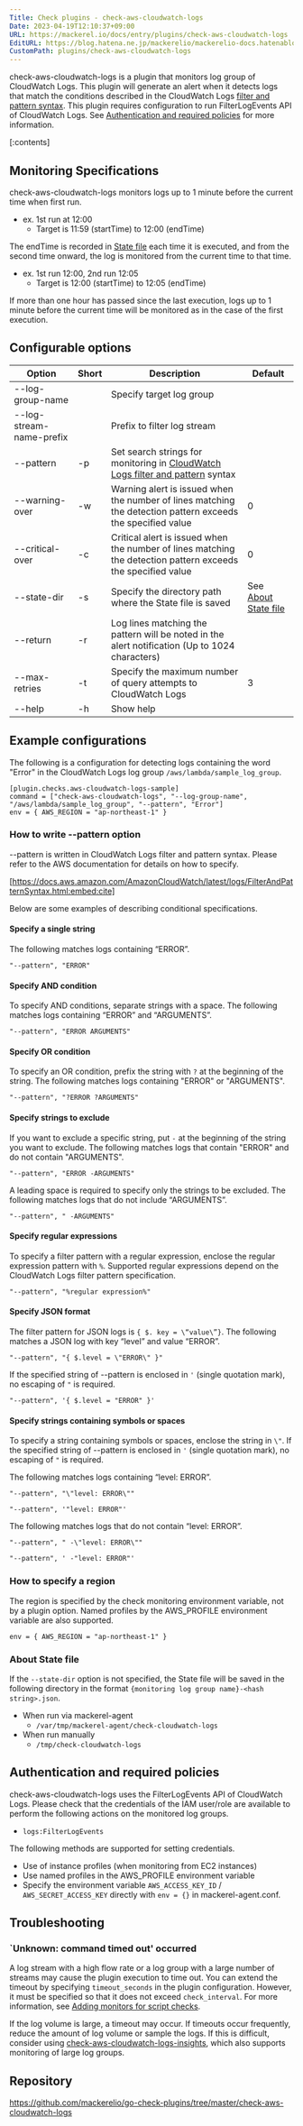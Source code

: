 ```yaml
---
Title: Check plugins - check-aws-cloudwatch-logs
Date: 2023-04-19T12:10:37+09:00
URL: https://mackerel.io/docs/entry/plugins/check-aws-cloudwatch-logs
EditURL: https://blog.hatena.ne.jp/mackerelio/mackerelio-docs.hatenablog.mackerel.io/atom/entry/4207112889982640479
CustomPath: plugins/check-aws-cloudwatch-logs
---
```


check-aws-cloudwatch-logs is a plugin that monitors log group of CloudWatch Logs. This plugin will generate an alert when it detects logs that match the conditions described in the CloudWatch Logs [filter and pattern syntax](https://docs.aws.amazon.com/AmazonCloudWatch/latest/logs/FilterAndPatternSyntax.html). This plugin requires configuration to run FilterLogEvents API of CloudWatch Logs. See [Authentication and required policies](#policy) for more information.

[:contents]

<h2 id="specification">Monitoring Specifications</h2>

check-aws-cloudwatch-logs monitors logs up to 1 minute before the current time when first run.

- ex. 1st run at 12:00
  - Target is 11:59 (startTime) to 12:00 (endTime)

The endTime is recorded in [State file](#state-file) each time it is executed, and from the second time onward, the log is monitored from the current time to that time.

- ex. 1st run 12:00, 2nd run 12:05
  - Target is 12:00 (startTime) to 12:05 (endTime)

If more than one hour has passed since the last execution, logs up to 1 minute before the current time will be monitored as in the case of the first execution.


<h2 id="options">Configurable options</h2>

| Option                 | Short | Description                                                                                                  | Default                             |
| ---------------------- | ----- | ------------------------------------------------------------------------------------------------------------ | ----------------------------------- |
| --log-group-name         |       | Specify target log group                                                                                            |                                     |
| --log-stream-name-prefix |       | Prefix to filter log stream                                                                                  |                                     |
| --pattern                | -p    | Set search strings for monitoring in [CloudWatch Logs filter and pattern](https://docs.aws.amazon.com/AmazonCloudWatch/latest/logs/FilterAndPatternSyntax.html) syntax              |                                     |
| --warning-over           | -w    | Warning alert is issued when the number of lines matching the detection pattern exceeds the specified value  | 0                                   |
| --critical-over          | -c    | Critical alert is issued when the number of lines matching the detection pattern exceeds the specified value | 0                                   |
| --state-dir              | -s    | Specify the directory path where the State file is saved                                               | See [About State file](#state-file) |
| --return                 | -r    | Log lines matching the pattern will be noted in the alert notification (Up to 1024 characters)               |                                     |
| --max-retries            | -t    | Specify the maximum number of query attempts to CloudWatch Logs                                              | 3                                   |
| --help                   | -h    | Show help                                                                                                    |                                     |

<h2 id="config">Example configurations</h2>

The following is a configuration for detecting logs containing the word "Error" in the CloudWatch Logs log group `/aws/lambda/sample_log_group`.

```
[plugin.checks.aws-cloudwatch-logs-sample]
command = ["check-aws-cloudwatch-logs", "--log-group-name", "/aws/lambda/sample_log_group", "--pattern", "Error"]
env = { AWS_REGION = "ap-northeast-1" }
```

<h3 id="pattern">How to write --pattern option</h3>

--pattern is written in CloudWatch Logs filter and pattern syntax. Please refer to the AWS documentation for details on how to specify.

[https://docs.aws.amazon.com/AmazonCloudWatch/latest/logs/FilterAndPatternSyntax.html:embed:cite]

Below are some examples of describing conditional specifications.

#### Specify a single string

The following matches logs containing “ERROR”.

```
"--pattern", "ERROR"
```

#### Specify AND condition

To specify AND conditions, separate strings with a space. The following matches logs containing “ERROR” and “ARGUMENTS”.

```
"--pattern", "ERROR ARGUMENTS"
```

#### Specify OR condition

To specify an OR condition, prefix the string with `?` at the beginning of the string. The following matches logs containing "ERROR" or "ARGUMENTS".

```
"--pattern", "?ERROR ?ARGUMENTS"
```

#### Specify strings to exclude

If you want to exclude a specific string, put `-` at the beginning of the string you want to exclude. The following matches logs that contain "ERROR" and do not contain "ARGUMENTS".

```
"--pattern", "ERROR -ARGUMENTS"
```

A leading space is required to specify only the strings to be excluded. The following matches logs that do not include “ARGUMENTS”.

```
"--pattern", " -ARGUMENTS"
```

#### Specify regular expressions

To specify a filter pattern with a regular expression, enclose the regular expression pattern with `%`. Supported regular expressions depend on the CloudWatch Logs filter pattern specification.

```
"--pattern", "%regular expression%"
```

#### Specify JSON format

The filter pattern for JSON logs is `{ $. key = \“value\”}`. The following matches a JSON log with key “level” and value “ERROR”.

```
"--pattern", "{ $.level = \"ERROR\" }"
```

If the specified string of --pattern is enclosed in `'` (single quotation mark), no escaping of `"` is required.

```
"--pattern", '{ $.level = "ERROR" }'
```

#### Specify strings containing symbols or spaces

To specify a string containing symbols or spaces, enclose the string in `\"`. If the specified string of --pattern is enclosed in `'` (single quotation mark), no escaping of `"` is required.

The following matches logs containing “level: ERROR”.

```
"--pattern", "\"level: ERROR\""
```

```
"--pattern", '"level: ERROR"'
```

The following matches logs that do not contain “level: ERROR”.

```
"--pattern", " -\"level: ERROR\""
```

```
"--pattern", ' -"level: ERROR"'
```

<h3 id="region">How to specify a region</h3>

The region is specified by the check monitoring environment variable, not by a plugin option. Named profiles by the AWS_PROFILE environment variable are also supported.

```
env = { AWS_REGION = "ap-northeast-1" }
```

<h3 id="state-file">About State file</h3>

If the `--state-dir` option is not specified, the State file will be saved in the following directory in the format `{monitoring log group name}-<hash string>.json`.

- When run via mackerel-agent
  - `/var/tmp/mackerel-agent/check-cloudwatch-logs`
- When run manually
  - `/tmp/check-cloudwatch-logs`

<h2 id="policy">Authentication and required policies</h2>

check-aws-cloudwatch-logs uses the FilterLogEvents API of CloudWatch Logs. Please check that the credentials of the IAM user/role are available to perform the following actions on the monitored log groups.

- `logs:FilterLogEvents`

The following methods are supported for setting credentials.

- Use of instance profiles (when monitoring from EC2 instances)
- Use named profiles in the AWS_PROFILE environment variable
- Specify the environment variable `AWS_ACCESS_KEY_ID` / `AWS_SECRET_ACCESS_KEY` directly with `env = {}` in mackerel-agent.conf.

<h2 id="troubleshoot">Troubleshooting</h2>

### `Unknown: command timed out' occurred

A log stream with a high flow rate or a log group with a large number of streams may cause the plugin execution to time out. You can extend the timeout by specifying `timeout_seconds` in the plugin configuration. However, it must be specified so that it does not exceed `check_interval`. For more information, see [Adding monitors for script checks](https://mackerel.io/docs/entry/custom-checks).

If the log volume is large, a timeout may occur. If timeouts occur frequently, reduce the amount of log volume or sample the logs. If this is difficult, consider using [check-aws-cloudwatch-logs-insights](https://mackerel.io/docs/entry/plugins/check-aws-cloudwatch-logs-insights), which also supports monitoring of large log groups.

<h2 id="repository">Repository</h2>

https://github.com/mackerelio/go-check-plugins/tree/master/check-aws-cloudwatch-logs
